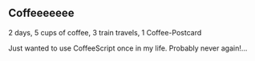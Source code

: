 ## Coffeeeeeee

2 days, 5 cups of coffee, 3 train travels, 1 Coffee-Postcard

Just wanted to use CoffeeScript once in my life.
Probably never again!...